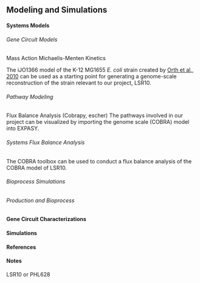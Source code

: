## Modeling and Simulations

#### Systems Models
###### Gene Circuit Models
Mass Action
Michaelis-Menten Kinetics

The iJO1366 model of the K-12 MG1655 *E. coli* strain created by [Orth et al., 2010](https://www.ncbi.nlm.nih.gov/pmc/articles/PMC3261703/) can be used as a starting point for generating a genome-scale reconstruction of the strain relevant to our project, LSR10.

###### Pathway Modeling
Flux Balance Analysis (Cobrapy, escher)
The pathways involved in our project can be visualized by importing the genome scale (COBRA) model into EXPASY.

###### Systems Flux Balance Analysis
The COBRA toolbox can be used to conduct a flux balance analysis of the COBRA model of LSR10.

###### Bioprocess Simulations
###### Production and Bioprocess


#### Gene Circuit Characterizations

#### Simulations

#### References

#### Notes
LSR10 or PHL628
